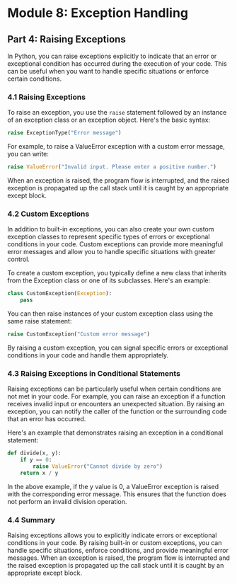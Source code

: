 # Module 8: Exception Handling

## Part 4: Raising Exceptions

In Python, you can raise exceptions explicitly to indicate that an error or exceptional condition has occurred during the execution
of your code. This can be useful when you want to handle specific situations or enforce certain conditions.

### 4.1 Raising Exceptions

To raise an exception, you use the `raise` statement followed by an instance of an exception class or an exception object. 
Here's the basic syntax:

```python
raise ExceptionType("Error message")
```

For example, to raise a ValueError exception with a custom error message, you can write:

```python
raise ValueError("Invalid input. Please enter a positive number.")
```

When an exception is raised, the program flow is interrupted, and the raised exception is propagated up the call stack until 
it is caught by an appropriate except block.

### 4.2 Custom Exceptions

In addition to built-in exceptions, you can also create your own custom exception classes to represent specific types of 
errors or exceptional conditions in your code. Custom exceptions can provide more meaningful error messages and allow you to 
handle specific situations with greater control.

To create a custom exception, you typically define a new class that inherits from the Exception class or one of its subclasses. 
Here's an example:

```python
class CustomException(Exception):
    pass
```

You can then raise instances of your custom exception class using the same raise statement:

```python
raise CustomException("Custom error message")
```

By raising a custom exception, you can signal specific errors or exceptional conditions in your code and handle them appropriately.

### 4.3 Raising Exceptions in Conditional Statements

Raising exceptions can be particularly useful when certain conditions are not met in your code. For example, you can raise an exception
if a function receives invalid input or encounters an unexpected situation. By raising an exception, you can notify the caller 
of the function or the surrounding code that an error has occurred.

Here's an example that demonstrates raising an exception in a conditional statement:

```python
def divide(x, y):
    if y == 0:
        raise ValueError("Cannot divide by zero")
    return x / y
```

In the above example, if the y value is 0, a ValueError exception is raised with the corresponding error message. This ensures that
the function does not perform an invalid division operation.

### 4.4 Summary

Raising exceptions allows you to explicitly indicate errors or exceptional conditions in your code. By raising built-in or custom
exceptions, you can handle specific situations, enforce conditions, and provide meaningful error messages. When an exception is raised,
the program flow is interrupted and the raised exception is propagated up the call stack until it is caught by an appropriate except block.
